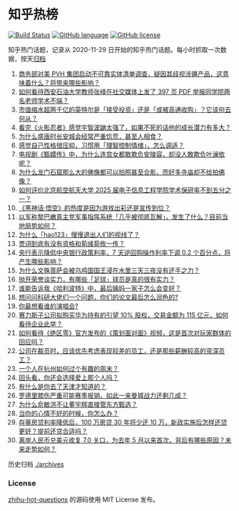 # 知乎热榜
[![Build Status](https://github.com/ToWeLong/zhihu-hot-questions/workflows/CI/badge.svg)](https://github.com/ToWeLong/zhihu-hot-questions/actions)
[![GitHub language](https://img.shields.io/badge/language-golang-orange.svg)](https://golang.org/)
[![GitHub license](https://img.shields.io/github/license/ToWeLong/zhihu-hot-questions)](https://github.com/ToWeLong/zhihu-hot-questions/blob/main/LICENSE)

知乎热门话题，记录从 2020-11-29 日开始的知乎热门话题。每小时抓取一次数据，按天[归档](./archives)

<!-- BEGIN -->

1. [商务部对美 PVH 集团启动不可靠实体清单调查，疑因其歧视涉疆产品，这意味着什么？将带来哪些影响？](https://www.zhihu.com/question/668053532)
1. [如何看待西安石油大学教师张峰在社交媒体上发了 397 页 PDF 举报同学院两名老师学术不端？](https://www.zhihu.com/question/667902633)
1. [市值缩水超两千亿的英特尔是「接受投资」还是「或被高通收购」？它该何去何从？](https://www.zhihu.com/question/667931885)
1. [看完《火影忍者》感觉宇智波鼬太强了，如果不死的话他的成长潜力有多大？](https://www.zhihu.com/question/660907063)
1. [为什么盛唐时长安城会经常严重饥荒，甚至人相食？](https://www.zhihu.com/question/667774664)
1. [感觉自己性格很压抑，习惯用「理智控制情绪」，怎么调适？](https://www.zhihu.com/question/667898329)
1. [电视剧《甄嬛传》中，为什么连宫女都敢欺负安陵容，却没人敢欺负叶澜依呢？](https://www.zhihu.com/question/667598198)
1. [为什么龙门石窟那么大的佛像都可以拍照甚至合影，而好多寺庙却不给拍佛像？](https://www.zhihu.com/question/655679545)
1. [如何评价北京航空航天大学 2025 届电子信息工程学院学术保研率不到五分之一？](https://www.zhihu.com/question/667747154)
1. [《黑神话·悟空》的热度是因为游戏出彩还是宣传到位？](https://www.zhihu.com/question/668020188)
1. [以军称黎巴嫩真主党军事指挥系统「几乎被彻底瓦解」，发生了什么？目前当地局势如何？](https://www.zhihu.com/question/667846153)
1. [为什么「hao123」慢慢退出人们的视线了？](https://www.zhihu.com/question/664363307)
1. [贾诩到底有没有资格和荀彧荀攸一传？](https://www.zhihu.com/question/661996685)
1. [央行表示降低中央银行政策利率，7 天逆回购操作利率下调 0.2 个百分点，将产生哪些影响？](https://www.zhihu.com/question/668023449)
1. [为什么文殊菩萨会被乌鸡国国王浸在水里三天三夜没有还手之力？](https://www.zhihu.com/question/667902837)
1. [抛开荣誉谈实力，有哪些「足球」球员是真的很有实力？](https://www.zhihu.com/question/444096818)
1. [谁能告诉我《哈利波特》中，最后姨妈一家子怎么会变好？](https://www.zhihu.com/question/387229504)
1. [想问问科研大佬们一个问题，你们的论文最后怎么润色的?](https://www.zhihu.com/question/508715661)
1. [你最想看谁的演唱会?](https://www.zhihu.com/question/667559120)
1. [赛力斯子公司拟购买华为持有的引望 10% 股权，交易金额为 115 亿元，如何看待企业此举？](https://www.zhihu.com/question/665262579)
1. [如何看待《绝区零》官方发布的《策划面对面》视频，这是首次对玩家群体的回应吗？](https://www.zhihu.com/question/668041809)
1. [公司在裁员时，应该优先考虑表现较差的员工，还是那些薪酬较高的资深员工？](https://www.zhihu.com/question/667644205)
1. [一个人在杭州如何过个有趣的周末？](https://www.zhihu.com/question/59139092)
1. [回头看，你还会选择爱上那个人吗？](https://www.zhihu.com/question/666792925)
1. [有什么是你去了天津才知道的？](https://www.zhihu.com/question/287895429)
1. [罗德里膝伤严重可能赛季报销，如此一来曼城战力还剩几成？](https://www.zhihu.com/question/668017633)
1. [为什么俞敏洪不让董宇辉直接管东方甄选？](https://www.zhihu.com/question/663713100)
1. [当你的心情不好的时候，你怎么办？](https://www.zhihu.com/question/667941959)
1. [存量房贷利率降低后，100 万房贷 30 年将少还 10 万，新政实施后怎样还贷更好？提前还贷合适吗？](https://www.zhihu.com/question/668030870)
1. [离岸人民币兑美元收复 7.0 关口，为去年 5 月以来首次，背后有哪些原因？未来走势如何？](https://www.zhihu.com/question/668120103)

<!-- END -->

历史归档 [./archives](./archives)


### License
[zhihu-hot-questions](https://github.com/towelong/zhihu-hot-questions) 的源码使用 MIT License 发布。
